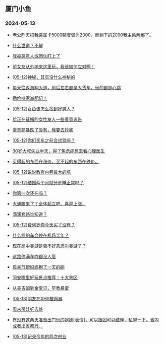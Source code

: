 ## 厦门小鱼 
### 2024-05-13

+ [老公昨天把我亲属卡5000额度调为2000，而剩下的2000我主动解绑了。](http://bbs.xmfish.com/read-htm-tid-18189175.html)

+ [什么世道？不解](http://bbs.xmfish.com/read-htm-tid-18189144.html)

+ [我被恶意人或团伙盯上了](http://bbs.xmfish.com/read-htm-tid-18189212.html)

+ [前女友从外地来这里玩，我该如何应对啊！](http://bbs.xmfish.com/read-htm-tid-18189135.html)

+ [[05-12]神秘，其实没什么神秘的](http://bbs.xmfish.com/read-htm-tid-18189180.html)

+ [每天往返海翔大道，前后左右都是大货车，玩的都是心跳](http://bbs.xmfish.com/read-htm-tid-18189177.html)

+ [勤俭持家减肥记！](http://bbs.xmfish.com/read-htm-tid-18189227.html)

+ [[05-12]女鱼该怎么找到好男人？](http://bbs.xmfish.com/read-htm-tid-18189185.html)

+ [给正在征婚的女性友人一些善意忠告](http://bbs.xmfish.com/read-htm-tid-18189146.html)

+ [帝景苑暴跌了没有，我要去抄底](http://bbs.xmfish.com/read-htm-tid-18189361.html)

+ [[05-12]你们买车之前会试驾吗？](http://bbs.xmfish.com/read-htm-tid-18189260.html)

+ [30岁大叔失业半天，得了焦虑症想去看心理医生](http://bbs.xmfish.com/read-htm-tid-18189316.html)

+ [买得起的东西在涨价，买不起的东西在跌价。](http://bbs.xmfish.com/read-htm-tid-18189247.html)

+ [[05-12]说说教育内卷最大的坑](http://bbs.xmfish.com/read-htm-tid-18189268.html)

+ [[05-12]结婚两个月就分房睡正常吗？](http://bbs.xmfish.com/read-htm-tid-18189277.html)

+ [你第一次还在吗？](http://bbs.xmfish.com/read-htm-tid-18189266.html)

+ [大通胀来了？全体起立吧，喜迎上涨…](http://bbs.xmfish.com/read-htm-tid-18189499.html)

+ [滴滴套路谁知道？](http://bbs.xmfish.com/read-htm-tid-18189335.html)

+ [[05-12]费列罗你今天买了没有？](http://bbs.xmfish.com/read-htm-tid-18189504.html)

+ [什么样的车会停在机场半年？](http://bbs.xmfish.com/read-htm-tid-18189523.html)

+ [现在高中春游是否不好意思叫春游了？](http://bbs.xmfish.com/read-htm-tid-18189515.html)

+ [这路停满车咋都没人管](http://bbs.xmfish.com/read-htm-tid-18189439.html)

+ [母亲节帮妈妈刷了一天的碗](http://bbs.xmfish.com/read-htm-tid-18189472.html)

+ [同安哪里好玩景点推荐：十大景区](http://bbs.xmfish.com/read-htm-tid-18189491.html)

+ [从美吉姆到金宝贝，早教暴雷](http://bbs.xmfish.com/read-htm-tid-18189319.html)

+ [[05-13]朋友在XHS被网暴](http://bbs.xmfish.com/read-htm-tid-18189682.html)

+ [周末带娃好去处](http://bbs.xmfish.com/read-htm-tid-18189478.html)

+ [有没有这两天准备出门玩的姐妹[表情]，可以跟团可以结伴，私聊一下。省内或者出省都行。](http://bbs.xmfish.com/read-htm-tid-18189412.html)

+ [[05-13]记录今年的两次创业](http://bbs.xmfish.com/read-htm-tid-18189681.html)

